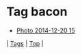 <!--
title: Tag bacon
date: 2020-06-28T15:00:41.045Z
tags:
-->
# Tag bacon

 * [Photo 2014-12-20 15](105691058822.md)

| [Tags](tags.md) | [Top](index.md) |
